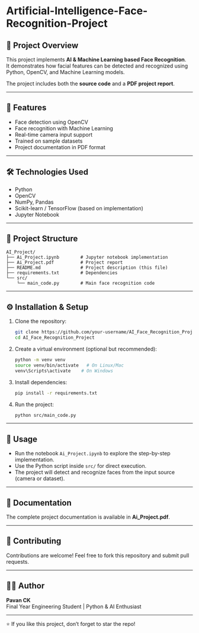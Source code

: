 # Artificial-Intelligence-Face-Recognition-Project
## 📌 Project Overview
This project implements **AI & Machine Learning based Face Recognition**.  
It demonstrates how facial features can be detected and recognized using Python, OpenCV, and Machine Learning models.

The project includes both the **source code** and a **PDF project report**.

---

## 🚀 Features
- Face detection using OpenCV
- Face recognition with Machine Learning
- Real-time camera input support
- Trained on sample datasets
- Project documentation in PDF format

---

## 🛠️ Technologies Used
- Python
- OpenCV
- NumPy, Pandas
- Scikit-learn / TensorFlow (based on implementation)
- Jupyter Notebook

---

## 📂 Project Structure
```
AI_Project/
├── Ai_Project.ipynb        # Jupyter notebook implementation
├── Ai_Project.pdf          # Project report
├── README.md               # Project description (this file)
├── requirements.txt        # Dependencies
└── src/
    └── main_code.py        # Main face recognition code
```

---

## ⚙️ Installation & Setup
1. Clone the repository:
   ```bash
   git clone https://github.com/your-username/AI_Face_Recognition_Project.git
   cd AI_Face_Recognition_Project
   ```

2. Create a virtual environment (optional but recommended):
   ```bash
   python -m venv venv
   source venv/bin/activate   # On Linux/Mac
   venv\Scripts\activate    # On Windows
   ```

3. Install dependencies:
   ```bash
   pip install -r requirements.txt
   ```

4. Run the project:
   ```bash
   python src/main_code.py
   ```

---

## 📖 Usage
- Run the notebook `Ai_Project.ipynb` to explore the step-by-step implementation.  
- Use the Python script inside `src/` for direct execution.  
- The project will detect and recognize faces from the input source (camera or dataset).

---

## 📄 Documentation
The complete project documentation is available in **Ai_Project.pdf**.

---

## 🤝 Contributing
Contributions are welcome! Feel free to fork this repository and submit pull requests.

---

## 👨‍💻 Author
**Pavan CK**  
Final Year Engineering Student | Python & AI Enthusiast

---

⭐ If you like this project, don’t forget to star the repo!
